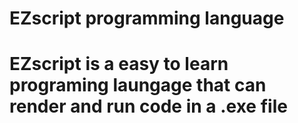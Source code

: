# EZscript programming language

# EZscript is a easy to learn programing laungage that can render and run code in a .exe file
